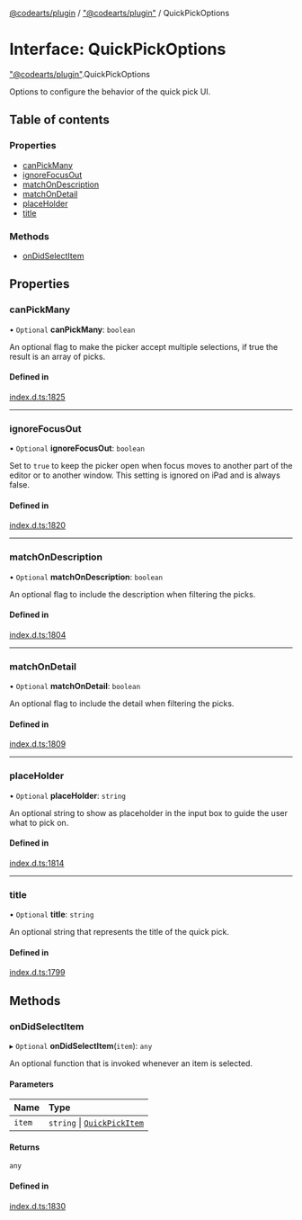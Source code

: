 [@codearts/plugin](../README.md) / ["@codearts/plugin"](../modules/_codearts_plugin_.md) / QuickPickOptions

# Interface: QuickPickOptions

["@codearts/plugin"](../modules/_codearts_plugin_.md).QuickPickOptions

Options to configure the behavior of the quick pick UI.

## Table of contents

### Properties

- [canPickMany](codearts_plugin_.QuickPickOptions.md#canpickmany)
- [ignoreFocusOut](codearts_plugin_.QuickPickOptions.md#ignorefocusout)
- [matchOnDescription](codearts_plugin_.QuickPickOptions.md#matchondescription)
- [matchOnDetail](codearts_plugin_.QuickPickOptions.md#matchondetail)
- [placeHolder](codearts_plugin_.QuickPickOptions.md#placeholder)
- [title](codearts_plugin_.QuickPickOptions.md#title)

### Methods

- [onDidSelectItem](codearts_plugin_.QuickPickOptions.md#ondidselectitem)

## Properties

### canPickMany

• `Optional` **canPickMany**: `boolean`

An optional flag to make the picker accept multiple selections, if true the result is an array of picks.

#### Defined in

[index.d.ts:1825](https://github.com/huaweicloud/cloudide-plugin-api/blob/03b481c/index.d.ts#L1825)

___

### ignoreFocusOut

• `Optional` **ignoreFocusOut**: `boolean`

Set to `true` to keep the picker open when focus moves to another part of the editor or to another window.
This setting is ignored on iPad and is always false.

#### Defined in

[index.d.ts:1820](https://github.com/huaweicloud/cloudide-plugin-api/blob/03b481c/index.d.ts#L1820)

___

### matchOnDescription

• `Optional` **matchOnDescription**: `boolean`

An optional flag to include the description when filtering the picks.

#### Defined in

[index.d.ts:1804](https://github.com/huaweicloud/cloudide-plugin-api/blob/03b481c/index.d.ts#L1804)

___

### matchOnDetail

• `Optional` **matchOnDetail**: `boolean`

An optional flag to include the detail when filtering the picks.

#### Defined in

[index.d.ts:1809](https://github.com/huaweicloud/cloudide-plugin-api/blob/03b481c/index.d.ts#L1809)

___

### placeHolder

• `Optional` **placeHolder**: `string`

An optional string to show as placeholder in the input box to guide the user what to pick on.

#### Defined in

[index.d.ts:1814](https://github.com/huaweicloud/cloudide-plugin-api/blob/03b481c/index.d.ts#L1814)

___

### title

• `Optional` **title**: `string`

An optional string that represents the title of the quick pick.

#### Defined in

[index.d.ts:1799](https://github.com/huaweicloud/cloudide-plugin-api/blob/03b481c/index.d.ts#L1799)

## Methods

### onDidSelectItem

▸ `Optional` **onDidSelectItem**(`item`): `any`

An optional function that is invoked whenever an item is selected.

#### Parameters

| Name | Type |
| :------ | :------ |
| `item` | `string` \| [`QuickPickItem`](codearts_plugin_.QuickPickItem.md) |

#### Returns

`any`

#### Defined in

[index.d.ts:1830](https://github.com/huaweicloud/cloudide-plugin-api/blob/03b481c/index.d.ts#L1830)
